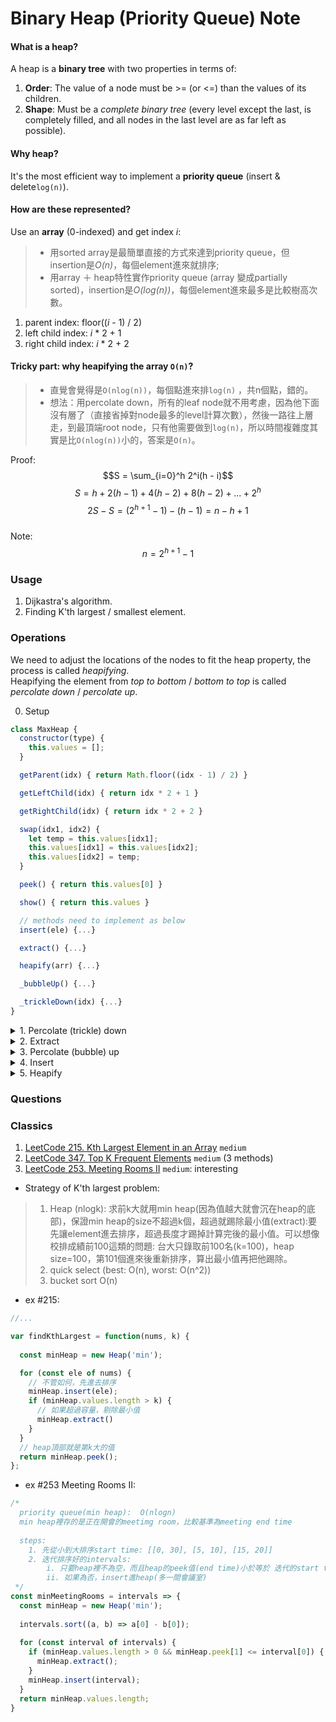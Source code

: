# Binary Heap (Priority Queue) Note
####    What is a heap?
A heap is a **binary tree** with two properties in terms of:
1. **Order**: The value of a node must be >= (or <=) than the values of its children.
2. **Shape**: Must be a *complete binary tree* (every level except the last, is completely filled, and all nodes in the last level are as far left as possible).

####    Why heap?
It's the most efficient way to implement a **priority queue** (insert & delete``log(n)``).

####    How are these represented?
Use an **array** (0-indexed) and get index *i*:
> - 用sorted array是最簡單直接的方式來達到priority queue，但insertion是*O(n)*，每個element進來就排序;
> - 用array ＋ heap特性實作priority queue (array 變成partially sorted)，insertion是*O(log(n))*，每個element進來最多是比較樹高次數。
1. parent index: floor((*i* - 1) / 2)
2. left child index: *i* * 2 + 1
3. right child index: *i* * 2 + 2

####    Tricky part: why heapifying the array ``O(n)``?
> - 直覺會覺得是``O(nlog(n))``，每個點進來排``log(n)`` ，共n個點，錯的。
> - 想法：用percolate down，所有的leaf node就不用考慮，因為他下面沒有層了（直接省掉對node最多的level計算次數），然後一路往上層走，到最頂端root node，只有他需要做到``log(n)``，所以時間複雜度其實是比``O(nlog(n))``小的，答案是``O(n)``。

Proof: $$S = \sum_{i=0}^h 2^i(h - i)$$ $$S = h + 2(h - 1) + 4(h-2) + 8(h - 2)+...+2^h$$ $$2S-S = (2^{h+1} - 1)-(h-1) = n - h + 1$$ \
Note:  $$n = 2^{h+1} - 1$$
###  Usage
1.  Dijkastra's algorithm.
2.  Finding K'th largest / smallest element.


###  Operations
We need to adjust the locations of the nodes to fit the heap property, the process is called *heapifying*. \
Heapifying the element from *top to bottom* / *bottom to top* is called *percolate down* / *percolate up*.

0. Setup 
```js
class MaxHeap {
  constructor(type) {
    this.values = [];
  }

  getParent(idx) { return Math.floor((idx - 1) / 2) }

  getLeftChild(idx) { return idx * 2 + 1 }

  getRightChild(idx) { return idx * 2 + 2 }

  swap(idx1, idx2) {
    let temp = this.values[idx1];
    this.values[idx1] = this.values[idx2];
    this.values[idx2] = temp;
  }

  peek() { return this.values[0] }

  show() { return this.values }

  // methods need to implement as below
  insert(ele) {...}

  extract() {...}

  heapify(arr) {...}

  _bubbleUp() {...}

  _trickleDown(idx) {...}
}
```
<details>
    <summary>1.  Percolate (trickle) down</summary>

```js
// ...in class

// this method will put the idx to the correct posotion down to the leaf
// O(logN): tree height down to the leaf, worst case

_trickleDown(idx) {
  let leftChildIdx = this.getLeftChild(idx);
  let rightChildIdx = this.getRightChild(idx);
  let len = this.values.length;

  // our purpose is to assign the max value's index to swapIdx
  let swapIdx = idx;

  //  check whether leftChildIdx exists in bound & left > cur
  if (
    leftChildIdx < len &&
    this.values[leftChildIdx] > this.values[swapIdx]
  ) {
    swapIdx = leftChildIdx;
  }

  //  check whether rightChildIdx exists in bound & 
  //  compare to left or cur
  if (
    rightChildIdx < len &&
    this.values[rightChildIdx] > this.values[swapIdx]
  ) {
    swapIdx = rightChildIdx;
  }

  // if the largest index is not the parent index, need to swap
  if (swapIdx !== idx) {
    this.swap(idx, swapIdx);
    // recursively move down the heap
    this._trickleDown(swapIdx);
  }
}
```
</details>

<details>
    <summary>2.  Extract</summary>

```js
// ...in class

// O(logN): tree height

extract() {
  if (this.values.length === 0) return;
  
  this.swap(0, this.values.length - 1);
  let max = this.values.pop();
  this._trickleDown(0);
  return max;
}
```
</details>

<details>
    <summary>3.  Percolate (bubble) up</summary>

```js
// ...in class

// this method will put the idx to the correct posotion up to the root
// O(logN): tree height up to the root, worst case

_bubbleUp() {
  let curIdx = this.values.length - 1;
  let parentIdx = this.getParent(curIdx);

  // while we haven't reached the root node
  // we keep swap the cur and its' parent when
  // the cur is greater than its parent node
  while (this.values[curIdx] > this.values[parentIdx] && curIdx > 0) {
    this.swap(curIdx, parentIdx);
    // move up the binary heap
    curIdx = parentIdx;
    parentIdx = this.getParent(curIdx);
  }
}
```
</details>

<details>
    <summary>4.  Insert</summary>

```js
// ...in class

// O(logN): tree height up to the root

insert(ele) {
  this.values.push(ele);
  this._bubbleUp();
}
```
</details>

<details>
    <summary>5.  Heapify</summary>

```js
// ...in class

// O(N): amazing

heapify(arr) {
  if (!Array.isArray(arr)) return -1;

  const lastParentIdx = this.getParent(arr.length - 1);
  this.values = arr;

  // from last leaf's parent to the root node 
  for (let i = lastParentIdx; i >= 0; i--) {
    this._trickleDown(i);
  }

  return this.values;
}
```
</details>

###  Questions
### Classics
1.  [LeetCode 215. Kth Largest Element in an Array](https://leetcode.com/problems/kth-largest-element-in-an-array/) ``medium`` 
2.  [LeetCode 347. Top K Frequent Elements](https://leetcode.com/problems/top-k-frequent-elements/description/) ``medium`` (3 methods)
3.  [LeetCode 253. Meeting Rooms II](https://aaronice.gitbook.io/lintcode/sweep-line/meeting-rooms-ii) ``medium``: interesting
- Strategy of K'th largest problem:
> 1. Heap (nlogk): 求前k大就用min heap(因為值越大就會沉在heap的底部)，保證min heap的size不超過k個，超過就踢除最小值(extract):要先讓element進去排序，超過長度才踢掉計算完後的最小值。可以想像校排成績前100這類的問題: 台大只錄取前100名(k=100)，heap size=100，第101個進來後重新排序，算出最小值再把他踢除。
> 2. quick select (best: O(n), worst: O(n^2))
> 3. bucket sort O(n)

- ex #215:
```js
//...

var findKthLargest = function(nums, k) {
  
  const minHeap = new Heap('min');

  for (const ele of nums) {
    // 不管如何，先進去排序
    minHeap.insert(ele);
    if (minHeap.values.length > k) {
      // 如果超過容量，剔除最小值
      minHeap.extract()
    }
  }
  // heap頂部就是第k大的值
  return minHeap.peek();
};
```
- ex #253 Meeting Rooms II:
```js
/*
  priority queue(min heap):  O(nlogn)
  min heap裡存的是正在開會的meetimg room，比較基準為meeting end time
  
  steps:
    1. 先從小到大排序start time: [[0, 30], [5, 10], [15, 20]]
    2. 迭代排序好的intervals: 
        i. 只要heap裡不為空，而且heap的peek值(end time)小於等於 迭代的start time，表示不用再多一個會議室，extract
        ii. 如果為否，insert進heap(多一間會議室)
 */
const minMeetingRooms = intervals => {
  const minHeap = new Heap('min');
  
  intervals.sort((a, b) => a[0] - b[0]);
  
  for (const interval of intervals) {
    if (minHeap.values.length > 0 && minHeap.peek[1] <= interval[0]) {
      minHeap.extract();
    }
    minHeap.insert(interval);
  }
  return minHeap.values.length;
}
```
